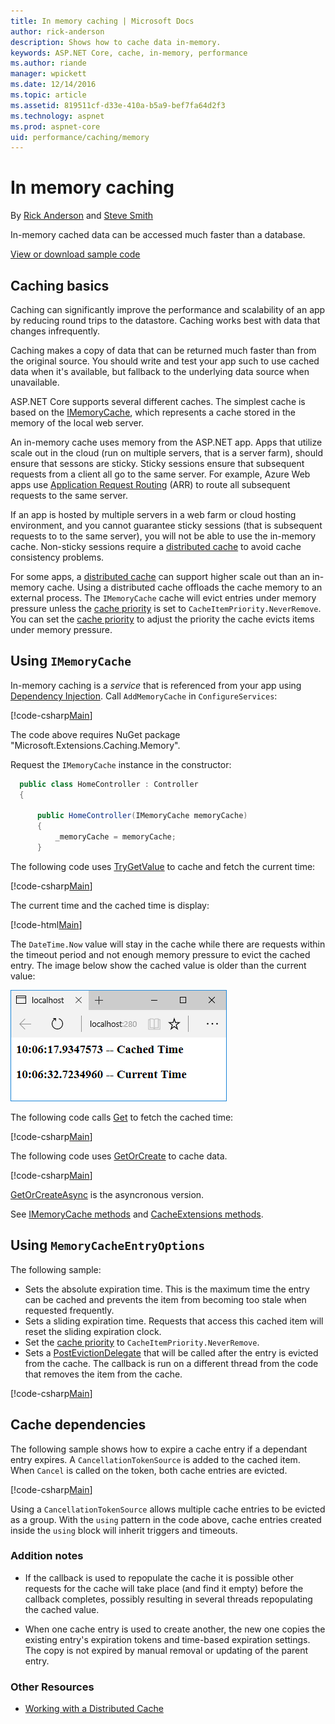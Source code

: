 ```yaml
---
title: In memory caching | Microsoft Docs
author: rick-anderson
description: Shows how to cache data in-memory.
keywords: ASP.NET Core, cache, in-memory, performance
ms.author: riande
manager: wpickett
ms.date: 12/14/2016
ms.topic: article
ms.assetid: 819511cf-d33e-410a-b5a9-bef7fa64d2f3
ms.technology: aspnet
ms.prod: aspnet-core
uid: performance/caching/memory
---
```

# In memory caching

By [Rick Anderson](https://twitter.com/RickAndMSFT) and [Steve Smith](http://ardalis.com)

In-memory cached data can be accessed much faster than a database.

[View or download sample code](https://github.com/aspnet/Docs/tree/master/aspnetcore/performance/caching/memory/sample)

<a name=caching-basics></a>

## Caching basics

Caching can significantly improve the performance and scalability of an app by reducing round trips to the datastore. Caching works best with data that changes infrequently.

Caching makes a copy of data that can be returned much faster than from the original source. You should write and test your app such to use cached data when it's available, but fallback to the underlying data source when unavailable.

ASP.NET Core supports several different caches. The simplest cache is based on the [IMemoryCache](https://docs.microsoft.com/en-us/aspnet/core/api/microsoft.extensions.caching.memory.imemorycache), which represents a cache stored in the memory of the local web server.

An in-memory cache uses memory from the ASP.NET app. Apps that utilize scale out in the cloud (run on multiple servers, that is a server farm), should ensure that sessons are sticky. Sticky sessions ensure that subsequent requests from a client all go to the same server. For example, Azure Web apps use  [Application Request Routing](http://www.iis.net/learn/extensions/planning-for-arr) (ARR) to route all subsequent requests to the same server.

If an app is hosted by multiple servers in a web farm or cloud hosting environment, and you cannot guarantee sticky sessions (that is subsequent requests to to the same server), you will not be able to use the in-memory cache. Non-sticky sessions require a [distributed cache](distributed.md) to avoid cache consistency problems. 

For some apps, a [distributed cache](distributed.md) can support higher scale out than an in-memory cache. Using a distributed cache offloads the cache memory to an external process. The `IMemoryCache` cache will evict entries under memory pressure unless the [cache priority](https://docs.microsoft.com/en-us/aspnet/core/api/microsoft.extensions.caching.memory.cacheitempriority) is set to `CacheItemPriority.NeverRemove`. You can set the [cache priority](https://docs.microsoft.com/en-us/aspnet/core/api/microsoft.extensions.caching.memory.cacheitempriority) to adjust the priority the cache evicts items under memory pressure.

## Using `IMemoryCache`

In-memory caching is a *service* that is referenced from your app using [Dependency Injection](../../fundamentals/dependency-injection.md). Call `AddMemoryCache` in `ConfigureServices`:

[!code-csharp[Main](memory/sample/WebCache/Startup.cs?highlight=8,9)] 

The code above requires NuGet package "Microsoft.Extensions.Caching.Memory".

Request the `IMemoryCache` instance in the constructor:

```c#
  public class HomeController : Controller
  {

      public HomeController(IMemoryCache memoryCache)
      {
          _memoryCache = memoryCache;
      }
```

The following code uses [TryGetValue](https://docs.microsoft.com/en-us/aspnet/core/api/microsoft.extensions.caching.memory.imemorycache) to cache and fetch the current time:

[!code-csharp[Main](memory/sample/WebCache/Controllers/HomeController.cs?name=snippet1)]

The current time and the cached time is display:

[!code-html[Main](memory/sample/webcache/views/home/index.cshtml)]

The `DateTime.Now` value will stay in the cache while there are requests within the timeout period and not enough memory pressure to evict the cached entry. The image below show the cached value is older than the current value:

![Index view with two different times displayed](memory/_static/time.png)

The following code calls [Get](https://docs.microsoft.com/en-us/aspnet/core/api/microsoft.extensions.caching.memory.cacheextensions) to fetch the cached time:

[!code-csharp[Main](memory/sample/WebCache/Controllers/HomeController.cs?name=snippet_gct)]

The following code uses [GetOrCreate](https://docs.microsoft.com/en-us/aspnet/core/api/microsoft.extensions.caching.memory.cacheextensions) to cache data. 

[!code-csharp[Main](memory/sample/WebCache/Controllers/HomeController.cs?name=snippet2)]

[GetOrCreateAsync](https://docs.microsoft.com/en-us/aspnet/core/api/microsoft.extensions.caching.memory.cacheextensions) is the asyncronous version.

See [IMemoryCache methods](https://docs.microsoft.com/en-us/aspnet/core/api/microsoft.extensions.caching.memory.imemorycache) and [CacheExtensions methods](https://docs.microsoft.com/en-us/aspnet/core/api/microsoft.extensions.caching.memory.cacheextensions).

## Using `MemoryCacheEntryOptions`

The following sample:

- Sets the absolute expiration time. This is the maximum time the entry can be cached and prevents the item from becoming too stale when requested frequently.
- Sets a sliding expiration time. Requests that access this cached item will reset the sliding expiration clock.
- Set the [cache priority](https://docs.microsoft.com/en-us/aspnet/core/api/microsoft.extensions.caching.memory.cacheitempriority) to `CacheItemPriority.NeverRemove`. 
- Sets a [PostEvictionDelegate](https://docs.microsoft.com/en-us/aspnet/core/api/microsoft.extensions.caching.memory.postevictiondelegate) that will be called after the entry is evicted from the cache. The callback is run on a different thread from the code that removes the item from the cache.

[!code-csharp[Main](memory/sample/WebCache/Controllers/HomeController.cs?name=snippet_et)]

## Cache dependencies

The following sample shows how to expire a cache entry if a dependant entry expires. A `CancellationTokenSource` is added to the cached item. When `Cancel` is called on the token, both cache entries are evicted. 

[!code-csharp[Main](memory/sample/WebCache/Controllers/HomeController.cs?name=snippet_ed)]

Using a `CancellationTokenSource` allows multiple cache entries to be evicted as a group. With the `using` pattern in the code above, cache entries created inside the `using` block will inherit triggers and timeouts.

### Addition notes

- If the callback is used to repopulate the cache it is possible other requests for the cache will take place (and find it empty) before the callback completes, possibly resulting in several threads repopulating the cached value.


- When one cache entry is used to create another, the new one copies the existing entry's expiration tokens and time-based expiration settings. The copy is not expired by manual removal or updating of the parent entry.

### Other Resources

* [Working with a Distributed Cache](distributed.md)
